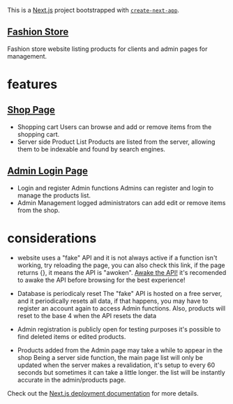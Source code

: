 This is a [Next.js](https://nextjs.org/) project bootstrapped with [`create-next-app`](https://github.com/vercel/next.js/tree/canary/packages/create-next-app).

## [Fashion Store](fashion-store-nine-ebon.vercel.app/)

Fashion store website listing products for clients and admin pages for management.

# features

## [Shop Page](fashion-store-nine-ebon.vercel.app/)
* Shopping cart
  Users can browse and add or remove items from the shopping cart.
* Server side Product List
  Products are listed from the server, allowing them to be indexable and found by search engines.
  
## [Admin Login Page](fashion-store-nine-ebon.vercel.app/login)
* Login and register Admin functions
  Admins can register and login to manage the products list.
* Admin Management
  logged administrators can add edit or remove items from the shop.

# considerations
* website uses a "fake" API and it is not always active
  if a function isn't working, try reloading the page, you can also check this link, if the page returns {}, it means the API is "awoken".
  [Awake the API!](https://fashion-store-api-svnoliveira.onrender.com/)
  it's recomended to awake the API before browsing for the best experience!

* Database is periodicaly reset
  The "fake" API is hosted on a free server, and it periodically resets all data, if that happens, you may have to register an account again to access Admin functions. Also, products will reset to the base 4 when the API resets the data
  
* Admin registration is publicly open for testing purposes
  it's possible to find deleted items or edited products.

* Products added from the Admin page may take a while to appear in the shop
  Being a server side function, the main page list will only be updated when the server makes a revalidation, it's setup to every 60 seconds but sometimes it can take a little longer.
  the list will be instantly accurate in the admin/products page.

Check out the [Next.js deployment documentation](https://nextjs.org/docs/deployment) for more details.
